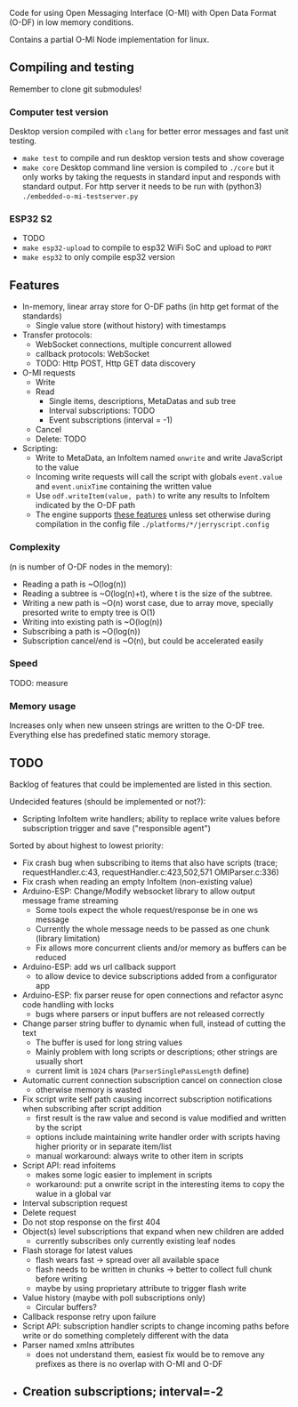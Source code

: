 
Code for using Open Messaging Interface (O-MI) with Open Data Format (O-DF) in low memory conditions.

Contains a partial O-MI Node implementation for linux.

Compiling and testing
--------------------

Remember to clone git submodules!

### Computer test version
Desktop version compiled with `clang` for better error messages and fast unit testing.

* `make test` to compile and run desktop version tests and show coverage
* `make core` Desktop command line version is compiled to `./core` but it only works by taking the
   requests in standard input and responds with standard output. For http
   server it needs to be run with (python3) `./embedded-o-mi-testserver.py`

### ESP32 S2

* TODO
* `make esp32-upload` to compile to esp32 WiFi SoC and upload to `PORT`
* `make esp32` to only compile esp32 version


Features
--------

* In-memory, linear array store for O-DF paths (in http get format of the standards)
   * Single value store (without history) with timestamps
* Transfer protocols:
   * WebSocket connections, multiple concurrent allowed
   * callback protocols: WebSocket
   * TODO: Http POST, Http GET data discovery
* O-MI requests
   * Write
   * Read
      * Single items, descriptions, MetaDatas and sub tree
      * Interval subscriptions: TODO
      * Event subscriptions (interval = -1)
   * Cancel
   * Delete: TODO
* Scripting:
   * Write to MetaData, an InfoItem named `onwrite` and write JavaScript to the value
   * Incoming write requests will call the script with globals `event.value`
       and `event.unixTime` containing the written value
   * Use `odf.writeItem(value, path)` to write any results to InfoItem indicated by the O-DF path
   * The engine supports [these features](https://github.com/jerryscript-project/jerryscript/blob/master/jerry-core/profiles/README.md)
     unless set otherwise during compilation in the config file `./platforms/*/jerryscript.config`

### Complexity
(n is number of O-DF nodes in the memory):
* Reading a path is ~O(log(n))
* Reading a subtree is ~O(log(n)+t), where t is the size of the subtree.
* Writing a new path is ~O(n) worst case, due to array move, specially presorted write to empty tree is O(1)
* Writing into existing path is ~O(log(n))
* Subscribing a path is ~O(log(n))
* Subscription cancel/end is ~O(n), but could be accelerated easily

### Speed
TODO: measure

### Memory usage
Increases only when new unseen strings are written to the O-DF tree. Everything else has predefined static memory storage.

TODO
------

Backlog of features that could be implemented are listed in this section.

Undecided features (should be implemented or not?):
* Scripting InfoItem write handlers; ability to replace write values before subscription trigger and save ("responsible agent")

Sorted by about highest to lowest priority:

* Fix crash bug when subscribing to items that also have scripts (trace; requestHandler.c:43, requestHandler.c:423,502,571 OMIParser.c:336)
* Fix crash when reading an empty InfoItem (non-existing value)
* Arduino-ESP: Change/Modify websocket library to allow output message frame streaming 
    - Some tools expect the whole request/response be in one ws message
    - Currently the whole message needs to be passed as one chunk (library limitation)
    - Fix allows more concurrent clients and/or memory as buffers can be reduced
* Arduino-ESP: add ws url callback support
    - to allow device to device subscriptions added from a configurator app
* Arduino-ESP: fix parser reuse for open connections and refactor async code handling with locks
    - bugs where parsers or input buffers are not released correctly
* Change parser string buffer to dynamic when full, instead of cutting the text
    - The buffer is used for long string values
    - Mainly problem with long scripts or descriptions; other strings are usually short
    - current limit is `1024` chars (`ParserSinglePassLength` define)
* Automatic current connection subscription cancel on connection close
    - otherwise memory is wasted
* Fix script write self path causing incorrect subscription notifications when subscribing after script addition
    - first result is the raw value and second is value modified and written by the script
    - options include maintaining write handler order with scripts having higher priority or in separate item/list
    - manual workaround: always write to other item in scripts
* Script API: read infoitems
    - makes some logic easier to implement in scripts
    - workaround: put a onwrite script in the interesting items to copy the walue in a global var
* Interval subscription request
* Delete request
* Do not stop response on the first 404
* Object(s) level subscriptions that expand when new children are added 
    - currently subscribes only currently existing leaf nodes
* Flash storage for latest values
    - flash wears fast -> spread over all available space
    - flash needs to be written in chunks -> better to collect full chunk before writing
    - maybe by using proprietary attribute to trigger flash write
* Value history (maybe with poll subscriptions only)
    - Circular buffers?
* Callback response retry upon failure
* Script API: subscription handler scripts to change incoming paths before write or do something completely different with the data
* Parser named xmlns attributes
    - does not understand them, easiest fix would be to remove any prefixes as there is no overlap with O-MI and O-DF
* Creation subscriptions; interval=-2
    - 

